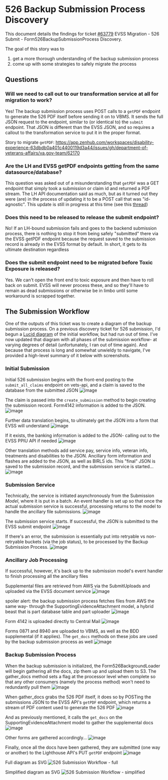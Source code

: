 # 526 Backup Submission Process Discovery
This document details the findings for ticket [#63779](https://app.zenhub.com/workspaces/disability-experience-63dbdb0a401c4400119d3a44/issues/gh/department-of-veterans-affairs/va.gov-team/63779) EVSS Migration - 526 Submit - Form526BackupSubmissionProcess Discovery.

The goal of this story was to
1.  get a more thorough understanding of the backup submission process
2.  come up with some strategies to safely migrate the process

## Questions
### Will we need to call out to our transformation service at all for migration to work?
Yes! The backup submission process uses POST calls to a `getPDF` endpoint to generate the 526 PDF itself before sending it on to VBMS. It sends the full JSON request to the endpoint, similar to (or identical to) the `submit` endpoint. That JSON is different than the EVSS JSON, and so requires a callout to the transformation service to put it in the proper format. 

Story to migrate `getPDF`: https://app.zenhub.com/workspaces/disability-experience-63dbdb0a401c4400119d3a44/issues/gh/department-of-veterans-affairs/va.gov-team/62170

### Are the LH and EVSS getPDF endpoints getting from the same datasource/database?
This question was asked out of a misunderstanding that `getPDF` was a GET endpoint that simply took a submission or claim id and returned a PDF stream. The LH API documentation said as much, but as it turned out they were (are) in the process of updating it to be a POST call that was "id-agnostic". This update is still in progress at this time (see this [thread](https://dsva.slack.com/archives/C02CQP3RFFX/p1693267337721269))

### Does this need to be released to release the submit endpoint?
No!  If an LH-bound submission fails and goes to the backend submission process, there is nothing to stop it from being safely "submitted" there via the EVSS getPDF endpoint because the request saved to the submission record is already in the EVSS format by default. In short, it gets to its ultimate destination regardless

### Does the submit endpoint need to be migrated before Toxic Exposure is released?
Yes. We can't open the front end to toxic exposure and then have to roll back on submit. EVSS will never process these, and so they'll have to remain as dead submissions or otherwise be in limbo until some workaround is scrapped together.

## The Submission Workflow
One of the outputs of this ticket was to create a diagram of the backup submission process. On a previous discovery ticket for 526 submission, I'd begun a [Lucid diagram](https://lucid.app/lucidchart/b93a0b4d-c62b-49b0-8efc-c7e9e4a05d1c/edit?invitationId=inv_a7c98577-e6f5-4ec2-897b-3b0f6212b08d&page=0_0#) of the initial workflow, but had run out of time. I've now updated that diagram with all phases of the submission workflow- at varying degrees of detail (unfortunately, I ran out of time again). And because that process is long and somewhat unwieldy to navigate, I've provided a high-level summary of it below with screenshots.

### Initial Submission
Initial 526 submission begins with the front-end posting to the `submit_all_claims` endpoint on vets-api, and a claim is saved to the database from the submitted JSON
![image](https://github.com/department-of-veterans-affairs/va.gov-team/assets/92405130/99f65c83-2e7d-4b6a-a921-514632fccc61)

The claim is passed into the `create_submission` method to begin creating the submission record. Form4142 information is added to the JSON.
![image](https://github.com/department-of-veterans-affairs/va.gov-team/assets/92405130/0c138cd7-0b9c-4ae7-a738-15b463234b7e)

Further data translation begins, to ultimately get the JSON into a form that EVSS will understand
![image](https://github.com/department-of-veterans-affairs/va.gov-team/assets/92405130/4de941f9-641e-4b06-a0df-1f28edebe89e)

If it exists, the banking information is added to the JSON- calling out to the EVSS PPIU API if needed
![image](https://github.com/department-of-veterans-affairs/va.gov-team/assets/92405130/9beb8b4f-07e8-4aba-bc41-d98f17f9db4e)

Other translation methods add service pay, service info, veteran info, treatments and disabilities to the JSON. Ancillary form information and flashes are added to the JSON, as well as BIRLS ids. This "final" JSON is saved to the submission record, and the submission service is started...
![image](https://github.com/department-of-veterans-affairs/va.gov-team/assets/92405130/83c9d49b-019e-4e3a-9d5b-e1093060f3b6)

### Submission Service
Technically, the service is initiated asynchronously from the Submission _Model_, where it is put in a batch. An event handler is set up so that once the actual submission service is successful, processing returns to the model to handle the ancillary file submissions.
![image](https://github.com/department-of-veterans-affairs/va.gov-team/assets/92405130/9f71ad21-390c-4b47-8ff8-48c48a3ccfb1)

The submission service starts. If successful, the JSON is submitted to the EVSS submit endpoint
![image](https://github.com/department-of-veterans-affairs/va.gov-team/assets/92405130/ec5a847f-68be-4729-ab1b-9e640a5e2f59)

If there's an error, the submission is essentially put into retryable vs non-retryable buckets (via the job status), to be processed by the Backup Submission Process.
![image](https://github.com/department-of-veterans-affairs/va.gov-team/assets/92405130/2e15d87c-7842-4637-ac86-a8ce7c1f885d)

### Ancillary Job Processing
If successful, however, it's back up to the submission model's event handler to finish processing all the ancillary files

Supplemental files are retrieved from AWS via the SubmitUploads and uploaded via the EVSS document service
![image](https://github.com/department-of-veterans-affairs/va.gov-team/assets/92405130/2ea51ad9-3735-4dc8-9340-983a2ff7d022)

spoiler alert: the backup submission process fetches files from AWS the same way- through the SupportingEvidenceAttachment model, a hybrid beast that is part database table and part uploader
![image](https://github.com/department-of-veterans-affairs/va.gov-team/assets/92405130/56ef3179-8276-419d-a4ba-2ac740b1b9c6)

Form 4142 is uploaded directly to Central Mail
![image](https://github.com/department-of-veterans-affairs/va.gov-team/assets/92405130/1b5d5217-8f0b-417f-ac34-100fad37feae)

Forms 0871 and 8940 are uploaded to VBMS, as well as the BDD supplemental (if it applies). The `get_docs` methods on these jobs are used by the backup submission process as well
![image](https://github.com/department-of-veterans-affairs/va.gov-team/assets/92405130/37f40b96-960a-4bb7-a2a2-71d3ba81684d)

### Backup Submission Process
When the backup submission is initialized, the Form526BackgroundLoader will begin gathering all the docs, zip them up and upload them to S3. The gather_docs method sets a flag at the processor level when complete so that any other consumers (namely the process method) won't need to redundantly pull them
![image](https://github.com/department-of-veterans-affairs/va.gov-team/assets/92405130/d60288ad-e080-48f6-9e89-07d16728753d)

When gather_docs grabs the 526 PDF itself, it does so by POSTing the submissions JSON to the EVSS API's `getPDF` endpoint, which returns a stream of PDF content used to generate the 526 PDF
![image](https://github.com/department-of-veterans-affairs/va.gov-team/assets/92405130/aba1a66e-751a-4ec5-8916-cf88b8ceab8d)

And as previously mentioned, it calls the `get_docs` on the SupportingEvidenceAttachment model to gather the supplemental docs
![image](https://github.com/department-of-veterans-affairs/va.gov-team/assets/92405130/0a0a7519-5ec8-4196-bd23-bf7068e21ffa)

Other forms are gathered accordingly...
![image](https://github.com/department-of-veterans-affairs/va.gov-team/assets/92405130/b9fb4147-eba5-49de-8228-c5ecbcfd707f)

Finally, once all the docs have been gathered, they are submitted (one way or another) to the Lighthouse API's PUT `getPDF` endpoint
![image](https://github.com/department-of-veterans-affairs/va.gov-team/assets/92405130/6614071c-f7bf-481a-957a-d1508b8a1162)


Full diagram as SVG
![526 Submission Workflow - full](https://user-images.githubusercontent.com/92405130/268407152-5922ae45-fc78-44f4-b08c-1d5a599fea01.svg)

Simplified diagram as SVG
![526 Submission Workflow - simplified](https://user-images.githubusercontent.com/92405130/271063823-a6e5a374-d685-4623-91d6-75c0fbd29303.svg)

